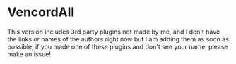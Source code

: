 # VencordAll

This version includes 3rd party plugins not made by me, and I don't have the links or names of the authors right now but I am adding them as soon as possible, if you made one of these plugins and don't see your name, please make an issue!
